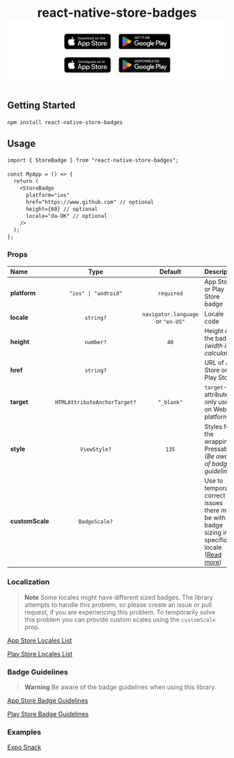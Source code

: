 <div align="center">
    <h1 style="margin-bottom: 0px; padding-bottom: 0px;">react-native-store-badges</h1>
    <img src="https://raw.githubusercontent.com/usekeyhole/react-native-store-badges/master/img/repo-header.png" alt="React Native Store Badges" />
</div>

## Getting Started

```
npm install react-native-store-badges
```

## Usage

```tsx
import { StoreBadge } from "react-native-store-badges";

const MyApp = () => {
  return (
    <StoreBadge
      platform="ios"
      href="https://www.github.com" // optional
      height={60} // optional
      locale="da-DK" // optional
    />
  );
};
```

### Props

| Name            |                  Type                   |              Default              | Description                                                                                                             |
| :-------------- | :-------------------------------------: | :-------------------------------: | :---------------------------------------------------------------------------------------------------------------------- |
| **platform**    |   <code>"ios" &#124; "android"</code>   |            `required`             | App Store or Play Store badge                                                                                           |
| **locale**      |          <code>string?</code>           | `navigator.language` or `"en-US"` | Locale code                                                                                                             |
| **height**      |          <code>number?</code>           |               `40`                | Height of the badge <i>(width is calculated)</i>                                                                        |
| **href**        |          <code>string?</code>           |                                   | URL of App Store or Play Store                                                                                          |
| **target**      | <code>HTMLAttributeAnchorTarget?</code> |            `"_blank"`             | `target`-attribute is only used on Web platforms                                                                        |
| **style**       |         <code>ViewStyle?</code>         |               `135`               | Styles for the wrapping Pressable <i>(Be aware of badge guidelines)</i>                                                 |
| **customScale** |        <code>BadgeScale?</code>         |                                   | Use to temporarily correct any issues there may be with badge sizing in a specific locale. ([Read more](#localization)) |

### Localization

> **Note**
> Some locales might have different sized badges. The library attempts to handle this problem, so please create an issue or pull request, if you are experiencing this problem. To temporarily solve this problem you can provide custom scales using the `customScale` prop.

[App Store Locales List](https://www.apple.com/itunes/marketing-on-itunes/identity-guidelines.html#itunes-store-badges#localized-lockups)

[Play Store Locales List](https://play.google.com/intl/en-US/badges/#!#locale)

### Badge Guidelines

> **Warning**
> Be aware of the badge guidelines when using this library.

[App Store Badge Guidelines](https://developer.apple.com/app-store/marketing/guidelines/)

[Play Store Badge Guidelines](https://play.google.com/intl/en_us/badges/)

### Examples

[Expo Snack](https://snack.expo.dev/@reinhardt/react-native-store-badges)
